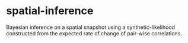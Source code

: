 # spatial-inference

 Bayesian inference on a spatial snapshot using a synthetic-likelihood constructed from the expected rate of change of pair-wise correlations.
